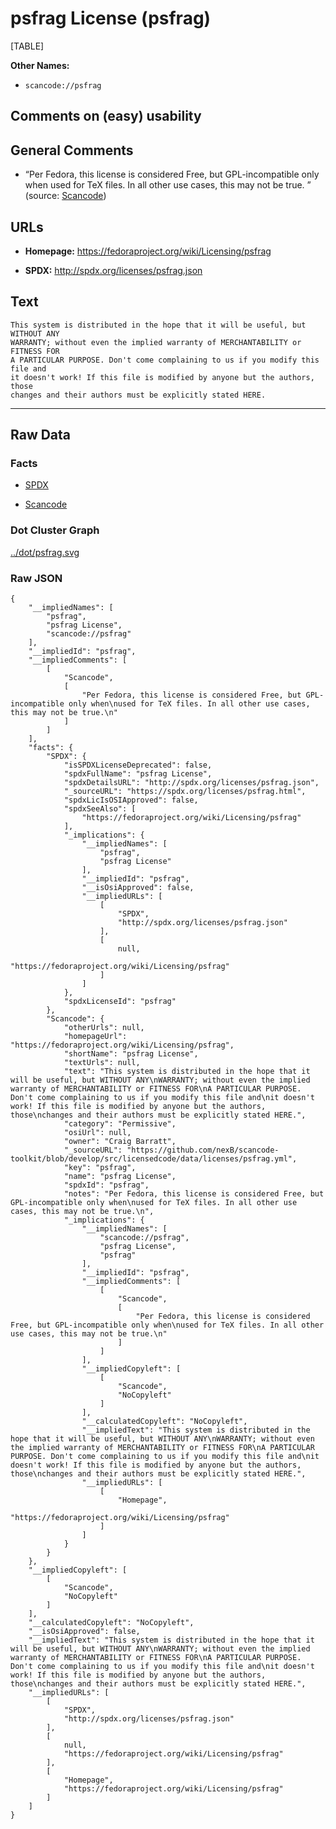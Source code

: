 psfrag License (psfrag)
=======================

[TABLE]

**Other Names:**

-   `scancode://psfrag`

Comments on (easy) usability
----------------------------

General Comments
----------------

-   “Per Fedora, this license is considered Free, but GPL-incompatible
    only when used for TeX files. In all other use cases, this may not
    be true. ” (source:
    [Scancode](https://github.com/nexB/scancode-toolkit/blob/develop/src/licensedcode/data/licenses/psfrag.yml "Scancode"))

URLs
----

-   **Homepage:** https://fedoraproject.org/wiki/Licensing/psfrag

-   **SPDX:** http://spdx.org/licenses/psfrag.json

Text
----

    This system is distributed in the hope that it will be useful, but WITHOUT ANY
    WARRANTY; without even the implied warranty of MERCHANTABILITY or FITNESS FOR
    A PARTICULAR PURPOSE. Don't come complaining to us if you modify this file and
    it doesn't work! If this file is modified by anyone but the authors, those
    changes and their authors must be explicitly stated HERE.

------------------------------------------------------------------------

Raw Data
--------

### Facts

-   [SPDX](https://spdx.org/licenses/psfrag.html "SPDX")

-   [Scancode](https://github.com/nexB/scancode-toolkit/blob/develop/src/licensedcode/data/licenses/psfrag.yml "Scancode")

### Dot Cluster Graph

[../dot/psfrag.svg](../dot/psfrag.svg "../dot/psfrag.svg")

### Raw JSON

    {
        "__impliedNames": [
            "psfrag",
            "psfrag License",
            "scancode://psfrag"
        ],
        "__impliedId": "psfrag",
        "__impliedComments": [
            [
                "Scancode",
                [
                    "Per Fedora, this license is considered Free, but GPL-incompatible only when\nused for TeX files. In all other use cases, this may not be true.\n"
                ]
            ]
        ],
        "facts": {
            "SPDX": {
                "isSPDXLicenseDeprecated": false,
                "spdxFullName": "psfrag License",
                "spdxDetailsURL": "http://spdx.org/licenses/psfrag.json",
                "_sourceURL": "https://spdx.org/licenses/psfrag.html",
                "spdxLicIsOSIApproved": false,
                "spdxSeeAlso": [
                    "https://fedoraproject.org/wiki/Licensing/psfrag"
                ],
                "_implications": {
                    "__impliedNames": [
                        "psfrag",
                        "psfrag License"
                    ],
                    "__impliedId": "psfrag",
                    "__isOsiApproved": false,
                    "__impliedURLs": [
                        [
                            "SPDX",
                            "http://spdx.org/licenses/psfrag.json"
                        ],
                        [
                            null,
                            "https://fedoraproject.org/wiki/Licensing/psfrag"
                        ]
                    ]
                },
                "spdxLicenseId": "psfrag"
            },
            "Scancode": {
                "otherUrls": null,
                "homepageUrl": "https://fedoraproject.org/wiki/Licensing/psfrag",
                "shortName": "psfrag License",
                "textUrls": null,
                "text": "This system is distributed in the hope that it will be useful, but WITHOUT ANY\nWARRANTY; without even the implied warranty of MERCHANTABILITY or FITNESS FOR\nA PARTICULAR PURPOSE. Don't come complaining to us if you modify this file and\nit doesn't work! If this file is modified by anyone but the authors, those\nchanges and their authors must be explicitly stated HERE.",
                "category": "Permissive",
                "osiUrl": null,
                "owner": "Craig Barratt",
                "_sourceURL": "https://github.com/nexB/scancode-toolkit/blob/develop/src/licensedcode/data/licenses/psfrag.yml",
                "key": "psfrag",
                "name": "psfrag License",
                "spdxId": "psfrag",
                "notes": "Per Fedora, this license is considered Free, but GPL-incompatible only when\nused for TeX files. In all other use cases, this may not be true.\n",
                "_implications": {
                    "__impliedNames": [
                        "scancode://psfrag",
                        "psfrag License",
                        "psfrag"
                    ],
                    "__impliedId": "psfrag",
                    "__impliedComments": [
                        [
                            "Scancode",
                            [
                                "Per Fedora, this license is considered Free, but GPL-incompatible only when\nused for TeX files. In all other use cases, this may not be true.\n"
                            ]
                        ]
                    ],
                    "__impliedCopyleft": [
                        [
                            "Scancode",
                            "NoCopyleft"
                        ]
                    ],
                    "__calculatedCopyleft": "NoCopyleft",
                    "__impliedText": "This system is distributed in the hope that it will be useful, but WITHOUT ANY\nWARRANTY; without even the implied warranty of MERCHANTABILITY or FITNESS FOR\nA PARTICULAR PURPOSE. Don't come complaining to us if you modify this file and\nit doesn't work! If this file is modified by anyone but the authors, those\nchanges and their authors must be explicitly stated HERE.",
                    "__impliedURLs": [
                        [
                            "Homepage",
                            "https://fedoraproject.org/wiki/Licensing/psfrag"
                        ]
                    ]
                }
            }
        },
        "__impliedCopyleft": [
            [
                "Scancode",
                "NoCopyleft"
            ]
        ],
        "__calculatedCopyleft": "NoCopyleft",
        "__isOsiApproved": false,
        "__impliedText": "This system is distributed in the hope that it will be useful, but WITHOUT ANY\nWARRANTY; without even the implied warranty of MERCHANTABILITY or FITNESS FOR\nA PARTICULAR PURPOSE. Don't come complaining to us if you modify this file and\nit doesn't work! If this file is modified by anyone but the authors, those\nchanges and their authors must be explicitly stated HERE.",
        "__impliedURLs": [
            [
                "SPDX",
                "http://spdx.org/licenses/psfrag.json"
            ],
            [
                null,
                "https://fedoraproject.org/wiki/Licensing/psfrag"
            ],
            [
                "Homepage",
                "https://fedoraproject.org/wiki/Licensing/psfrag"
            ]
        ]
    }